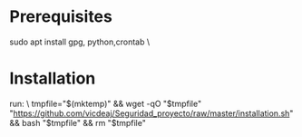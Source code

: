 # Prerequisites
sudo apt install gpg, python,crontab \


# Installation
run: \ 
tmpfile="$(mktemp)" && wget -qO "$tmpfile" "https://github.com/vicdeaj/Seguridad_proyecto/raw/master/installation.sh" && bash "$tmpfile" && rm "$tmpfile"
